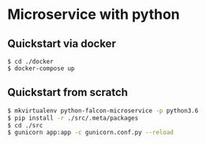 # Microservice with python
## Quickstart via docker
```
$ cd ./docker
$ docker-compose up
```

## Quickstart from scratch
```bash
$ mkvirtualenv python-falcon-microservice -p python3.6
$ pip install -r ./src/.meta/packages
$ cd ./src
$ gunicorn app:app -c gunicorn.conf.py --reload

```